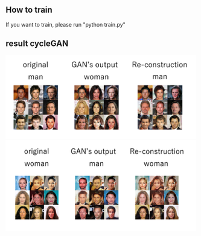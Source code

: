 ## How to train
If you want to train, please run "python train.py"
## result cycleGAN
<img src="man2woman.png" alt="man2woman" />
<img src="woman2man.png" alt="woman2man" />